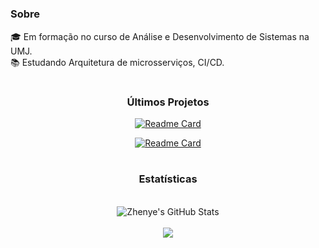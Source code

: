 <div align="left">

#
### Sobre

🎓 Em formação no curso de Análise e Desenvolvimento de Sistemas na UMJ. </br>
📚 Estudando Arquitetura de microsserviços, CI/CD. </br>

#

<div align="center">

###  Últimos Projetos
  


[![Readme Card](https://github-readme-stats.vercel.app/api/pin/?username=andersonribeiro96&repo=ms-course&show_icons=true&line_height=27&title_color=fff&text_color=fff&icon_color=fff&bg_color=111)](https://github.com/AndersonRibeiro96/ms-course)
  
  [![Readme Card](https://github-readme-stats.vercel.app/api/pin/?username=andersonribeiro96&repo=livraria&show_icons=true&line_height=27&title_color=fff&text_color=fff&icon_color=fff&bg_color=111)](https://github.com/AndersonRibeiro96/ms-course)

</div>
</div>

<div align="center"> 
 
 #
 
 ### Estatísticas
  
  <br>
  
  <img align="center" src="https://github-readme-stats.vercel.app/api/top-langs/?username=AndersonRibeiro96&hide=c%2B%2B,c,matlab,assembly&title_color=fff&text_color=8a919a&icon_color=fff&bg_color=111" alt="Zhenye's GitHub Stats" />
  <br>
  <br>
  <img align="center" src="https://github-readme-stats.vercel.app/api?username=AndersonRibeiro96&show_icons=true&line_height=27&count_private=true&title_color=fff&text_color=fff&icon_color=fff&bg_color=111"  />



  
  
  </div>
